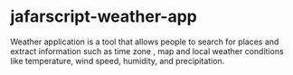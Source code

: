 # jafarscript-weather-app
Weather application is a tool that allows people to search for places and extract information such as time zone , map and local weather conditions like temperature, wind speed, humidity, and precipitation.
